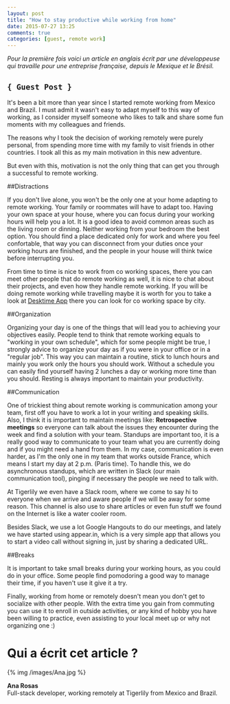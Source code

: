 ```yaml
---
layout: post
title: "How to stay productive while working from home"
date: 2015-07-27 13:25
comments: true
categories: [guest, remote work]
---
```


*Pour la première fois voici un article en anglais écrit par une développeuse qui
travaille pour une entreprise française, depuis le Mexique et le Brésil.*

## `{ Guest Post }`

It's been a bit more than year since I started remote working from Mexico and Brazil. I must admit it wasn't easy to adapt myself to this way of working, as I consider myself someone who likes to talk and share some fun moments with my colleagues and friends.

<!-- more -->

The reasons why I took the decision of working remotely were purely personal, from spending more time with my family to visit friends in other countries. I took all this as my main motivation in this new adventure. 

But even with this, motivation is not the only thing that can get you through a successful to remote working.

##Distractions

If you don't live alone, you won't be the only one at your home adapting to remote working. Your family or roommates will have to adapt too.
Having your own space at your house, where you can focus during your working hours will help you a lot. It is a good idea to avoid common areas such as the living room or dinning. Neither working from your bedroom the best option. 
You should find a place dedicated only for work and where you feel confortable, that way you can disconnect from your duties once your working hours are finished, and the people in your house will think twice before interrupting you.

From time to time is nice to work from co working spaces, there you can meet other people that do remote working as well, it is nice to chat about their projects, and even how they handle remote working. If you will be doing remote working while travelling maybe it is worth for you to take a look at  [Desktime App](https://www.desktimeapp.com/) there you can look for co working space by city.

##Organization

Organizing your day is one of the things that will lead you to achieving your objectives easily. 
People tend to think that remote working equals to "working in your own schedule", which for some people might be true, I strongly advice to organize your day as if you were in your office or in a "regular job". This way you can maintain a routine, stick to lunch hours and mainly you work only the hours you should work. Without a schedule you can easily find yourself having 2 lunches a day or working more time than you should. Resting is always important to maintain your productivity.

##Communication

One of trickiest thing about remote working is communication among your team, first off you have to work a lot in your writing and speaking skills. 
Also, I think it is important to maintain meetings like: __Retrospective meetings__ so everyone can talk about the issues they encounter during the week and find a solution with your team.
Standups are important too, it is a really good way to communicate to your team what you are currently doing and if you might need a hand from them. 
In my case, communication is even harder, as I'm the only one in my team that works outside France, which means I start my day at 2 p.m. (Paris time). To handle this, we do asynchronous standups, which are written in Slack (our main communication tool), pinging if necessary the people we need to talk with. 

At Tigerlily we even have a Slack room, where we come to say hi to everyone when we arrive and aware people if we will be away for some reason. This channel is also use to share articles or even fun stuff we found on the Internet is like a water cooler room.

Besides Slack, we use a lot Google Hangouts to do our meetings, and lately we have started using appear.in, which is a very simple app that allows you to start a video call without signing in, just by sharing a dedicated URL.

##Breaks

It is important to take small breaks during your working hours, as you could do in your office. Some people find pomodoring a good way to manage their time, if you haven't use it give it a try.

Finally, working from home or remotely doesn't mean you don't get to socialize with other people. With the extra time you gain from commuting you can use it to enroll in outside activities, or any kind of hobby you have been willing to practice, even assisting to your local meet up or why not organizing one :) 

# Qui a écrit cet article ?

{% img /images/Ana.jpg %}

**Ana Rosas**  
Full-stack developer, working remotely at Tigerlily from Mexico and Brazil.

